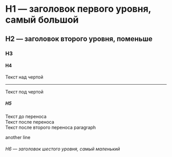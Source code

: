 # H1 — заголовок первого уровня, самый большой
## H2 — заголовок второго уровня, поменьше
### H3
#### H4
Текст над чертой

---

Текст под чертой
##### H5
Текст до переноса  
Текст после переноса <br>
Текст после второго переноса
paragraph


another line
###### H6 — заголовок шестого уровня, самый маленький 